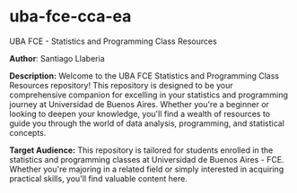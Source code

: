 # uba-fce-cca-ea
UBA FCE - Statistics and Programming Class Resources

**Author**: Santiago Llaberia

**Description:**
Welcome to the UBA FCE Statistics and Programming Class Resources repository! This repository is designed to be your comprehensive companion for excelling in your statistics and programming journey at Universidad de Buenos Aires. Whether you're a beginner or looking to deepen your knowledge, you'll find a wealth of resources to guide you through the world of data analysis, programming, and statistical concepts.

**Target Audience:**
This repository is tailored for students enrolled in the statistics and programming classes at Universidad de Buenos Aires - FCE. Whether you're majoring in a related field or simply interested in acquiring practical skills, you'll find valuable content here.
